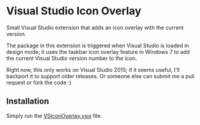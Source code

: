 # Visual Studio Icon Overlay
Small Visual Studio extension that adds an icon overlay with the current version.

The package in this extension is triggered when Visual Studio is loaded in design mode; it uses the taskbar icon overlay feature in Windows 7 to add the current Visual Studio version number to the icon. 

Right now, this only works on Visual Studio 2015; if it seems useful, I'll backport it to support older releases. Or someone else can submit me a pull request or fork the code :)

## Installation
Simply run the [VSIconOverlay.vsix](https://github.com/timsneath/VSIconOverlay/blob/master/VSIconOverlay.vsix?raw=true) file.
